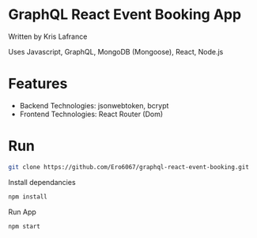 # GraphQL React Event Booking App

Written by Kris Lafrance

Uses Javascript, GraphQL, MongoDB (Mongoose), React, Node.js

# Features

- Backend Technologies: jsonwebtoken, bcrypt
- Frontend Technologies: React Router (Dom)

# Run

```sh
git clone https://github.com/Ero6067/graphql-react-event-booking.git
```

Install dependancies

```sh
npm install
```

Run App

```sh
npm start
```

